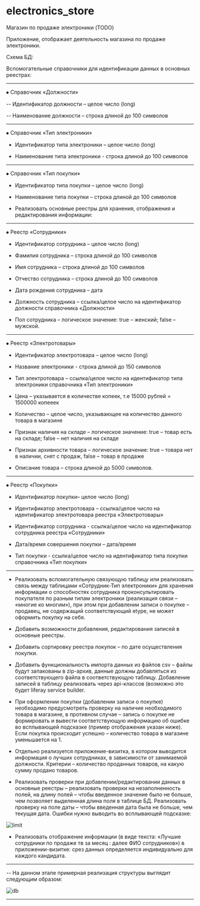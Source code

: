 # electronics_store
Магазин по продаже электроники (TODO)

Приложение, отображает деятельность магазина по продаже электроники.


Схема БД:

Вспомогательные справочники для идентификации данных в основных реестрах:


--------------------------------------

⦁	Справочник «Должности»

--	Идентификатор должности – целое число (long)

--	Наименование должности – строка длиной до 100 символов

--------------------------------------

⦁	Справочник «Тип электроники»

-	Идентификатор типа электроники – целое число (long)

-	Наименование типа электроники - строка длиной до 100 символов

--------------------------------------

⦁	Справочник «Тип покупки»

-	Идентификатор типа покупки – целое число (long)

-	Наименование типа покупки – строка длиной до 100 символов

-	Реализовать основные реестры для хранения, отображения и редактирования информации:

--------------------------------------

⦁	Реестр «Сотрудники»

-	Идентификатор сотрудника – целое число (long)

-	Фамилия сотрудника – строка длиной до 100 символов

-	Имя сотрудника – строка длиной до 100 символов

-	Отчество сотрудника – строка длиной до 100 символов

-	Дата рождения сотрудника – дата

-	Должность сотрудника – ссылка/целое число на идентификатор должности справочника «Должности» 

-	Пол сотрудника – логическое значение: true – женский; false – мужской.

--------------------------------------
⦁	Реестр «Электротовары»

-	Идентификатор электротовара – целое число (long)

-	Название электроники - строка длиной до 150 символов

-	Тип электротовара – ссылка/целое число на идентификатор типа электроники справочника «Тип электроники»

-	Цена – указывается в количестве копеек, т.е 15000 рублей = 1500000 копееек

-	Количество – целое число, указывающее на количество данного товара в магазине

-	Признак наличия на складе – логическое значение: true – товар есть на складе; false – нет наличия на складе

-	Признак архивности товара – логическое значение: true – товара нет в наличии, снят с продаж, false – товар в продаже

-	Описание товара – строка длиной до 5000 символов.

--------------------------------------

⦁	Реестр «Покупки»

-	Идентификатор покупки– целое число (long)

-	Идентификатор электротовара – ссылка/целое число на идентификатор электротовара реестра «Электротовары»

-	Идентификатор сотрудника - ссылка/целое число на идентификатор сотрудника реестра «Сотрудники»

-	Дата/время совершения покупки – дата/время

-	Тип покупки - ссылка/целое число на идентификатор типа покупки справочника «Тип покупки»

----------------------------------------

*	Реализовать вспомогательную связующую таблицу или реализовать связь между таблицами «Сотрудник-Тип электроники» для хранения информации о способностях 
сотрудника проконсультировать покупателя по разным типам электроники (реализация связи – «многие ко многим»), при этом при добавлении записи о покупке – продавец, не содержащий соответствующий etype, не может оформить покупку на себя.

*	Добавить возможности добавления, редактирования записей в основные реестры. 

*	Добавить сортировку реестра покупок – по дате осуществления покупки.

*	Добавить функциональность импорта данных из файлов csv – файлы будут запакованы в zip-архив, данные должны добавляться из соответствующего файла в соответствующую таблицу. Добавление записей в таблицу реализовать через api-классов  (возможно это будет liferay service builder.

*	При оформлении покупки (добавлении записи о покупке) необходимо предусмотреть проверку на наличие необходимого товара в магазине, в противном случае – запись о покупке не формировать и вывести соответствующую информацию об ошибке во всплывающей подсказке (пример отображения указан ниже). Если покупка происходит успешно – количество товара в магазине уменьшается на 1.

*	Отдельно реализуется приложение-визитка, в котором выводится информация о лучших сотрудниках, в зависимости от занимаемой должности. Критерии – количество проданных товаров, на какую сумму продано товаров.

*	Реализовать проверки при добавлении/редактировании данных в основные реестры – реализовать проверки на незаполненность полей, на длину полей – чтобы введенное значение было не больше, чем позволяет выделенная длина поля в таблице БД. Реализовать проверку на поле даты – чтобы введенная дата была не больше, чем текущая дата. Ошибки нужно выводить во всплывающей подсказке:

![limit](https://user-images.githubusercontent.com/110556919/230443251-f2c4c9f1-bf78-4f4d-bc0d-c74057f79851.jpg)


* Реализовать отображение информации (в виде текста: «Лучшие сотрудники по продаже тв за месяц : далее ФИО сотрудников») в приложении-визитке: срез данных определяется индивидуально для каждого кандидата.

 
----------------------------------------------

--	На данном этапе примерная реализация структуры выглядит следующим образом:


![db](https://user-images.githubusercontent.com/110556919/230440770-e9138e09-2355-4c19-b3ce-60a515191cc6.jpg)


----------------------------------------------








